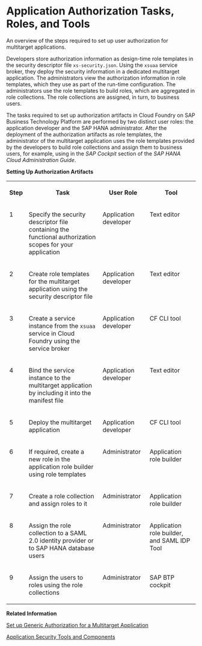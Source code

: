<!-- loio67b375554f434ddfa4444f007ace4b4b -->

# Application Authorization Tasks, Roles, and Tools

An overview of the steps required to set up user authorization for multitarget applications.



Developers store authorization information as design-time role templates in the security descriptor file `xs-security.json`. Using the `xsuaa` service broker, they deploy the security information in a dedicated multitarget application. The administrators view the authorization information in role templates, which they use as part of the run-time configuration. The administrators use the role templates to build roles, which are aggregated in role collections. The role collections are assigned, in turn, to business users.

The tasks required to set up authorization artifacts in Cloud Foundry on SAP Business Technology Platform are performed by two distinct user roles: the application developer and the SAP HANA administrator. After the deployment of the authorization artifacts as role templates, the administrator of the multitarget application uses the role templates provided by the developers to build role collections and assign them to business users, for example, using in the *SAP Cockpit* section of the *SAP HANA Cloud Administration Guide*.

**Setting Up Authorization Artifacts**


<table>
<tr>
<th valign="top">

Step



</th>
<th valign="top">

Task



</th>
<th valign="top">

User Role



</th>
<th valign="top">

Tool



</th>
</tr>
<tr>
<td valign="top">

1



</td>
<td valign="top">

Specify the security descriptor file containing the functional authorization scopes for your application



</td>
<td valign="top">

Application developer



</td>
<td valign="top">

Text editor



</td>
</tr>
<tr>
<td valign="top">

2



</td>
<td valign="top">

Create role templates for the multitarget application using the security descriptor file



</td>
<td valign="top">

Application developer



</td>
<td valign="top">

Text editor



</td>
</tr>
<tr>
<td valign="top">

3



</td>
<td valign="top">

Create a service instance from the `xsuaa` service in Cloud Foundry using the service broker



</td>
<td valign="top">

Application developer



</td>
<td valign="top">

CF CLI tool



</td>
</tr>
<tr>
<td valign="top">

4



</td>
<td valign="top">

Bind the service instance to the multitarget application by including it into the manifest file



</td>
<td valign="top">

Application developer



</td>
<td valign="top">

Text editor



</td>
</tr>
<tr>
<td valign="top">

5



</td>
<td valign="top">

Deploy the multitarget application



</td>
<td valign="top">

Application developer



</td>
<td valign="top">

CF CLI tool



</td>
</tr>
<tr>
<td valign="top">

6



</td>
<td valign="top">

If required, create a new role in the application role builder using role templates



</td>
<td valign="top">

Administrator



</td>
<td valign="top">

Application role builder



</td>
</tr>
<tr>
<td valign="top">

7



</td>
<td valign="top">

Create a role collection and assign roles to it



</td>
<td valign="top">

Administrator



</td>
<td valign="top">

Application role builder



</td>
</tr>
<tr>
<td valign="top">

8



</td>
<td valign="top">

Assign the role collection to a SAML 2.0 identity provider or to SAP HANA database users



</td>
<td valign="top">

Administrator



</td>
<td valign="top">

Application role builder, and SAML IDP Tool



</td>
</tr>
<tr>
<td valign="top">

9



</td>
<td valign="top">

Assign the users to roles using the role collections



</td>
<td valign="top">

Administrator



</td>
<td valign="top">

SAP BTP cockpit



</td>
</tr>
</table>

**Related Information**  


[Set up Generic Authorization for a Multitarget Application](set-up-generic-authorization-for-a-multitarget-application-c8c578e.md "Define an authorization model for your multitarget application and configure generic authorization for any application end point (route path).")

[Application Security Tools and Components](application-security-tools-and-components-a004e4f.md "Setting up security for multitarget applications involves multiple tasks and multiple tools and components.")

